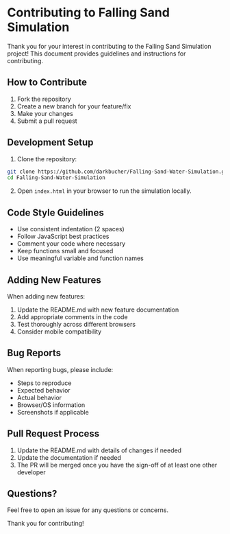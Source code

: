 # Contributing to Falling Sand Simulation

Thank you for your interest in contributing to the Falling Sand Simulation project! This document provides guidelines and instructions for contributing.

## How to Contribute

1. Fork the repository
2. Create a new branch for your feature/fix
3. Make your changes
4. Submit a pull request

## Development Setup

1. Clone the repository:
```bash
git clone https://github.com/darkbucher/Falling-Sand-Water-Simulation.git
cd Falling-Sand-Water-Simulation
```

2. Open `index.html` in your browser to run the simulation locally.

## Code Style Guidelines

- Use consistent indentation (2 spaces)
- Follow JavaScript best practices
- Comment your code where necessary
- Keep functions small and focused
- Use meaningful variable and function names

## Adding New Features

When adding new features:
1. Update the README.md with new feature documentation
2. Add appropriate comments in the code
3. Test thoroughly across different browsers
4. Consider mobile compatibility

## Bug Reports

When reporting bugs, please include:
- Steps to reproduce
- Expected behavior
- Actual behavior
- Browser/OS information
- Screenshots if applicable

## Pull Request Process

1. Update the README.md with details of changes if needed
2. Update the documentation if needed
3. The PR will be merged once you have the sign-off of at least one other developer

## Questions?

Feel free to open an issue for any questions or concerns.

Thank you for contributing! 